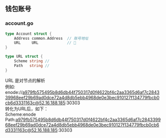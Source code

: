 ## 钱包账号 

### account.go
```go
type Account struct {
	Address common.Address  // 账号地址 
	URL     URL             // 
}
```

```go
type URL struct {
	Scheme string // 
	Path   string // 
}
```
URL 是对节点的解析  
例如: enode://a979fb575495b8d6db44f750317d0f4622bf4c2aa3365d6af7c284339968eef29b69ad0dce72a4d8db5ebb4968de0e3bec910127f134779fbcb0cb6d3331163c@52.16.188.185:30303  
转化为URL后，如下：  
Scheme:enode 
Path:a979fb575495b8d6db44f750317d0f4622bf4c2aa3365d6af7c284339968eef29b69ad0dce72a4d8db5ebb4968de0e3bec910127f134779fbcb0cb6d3331163c@52.16.188.185:30303 